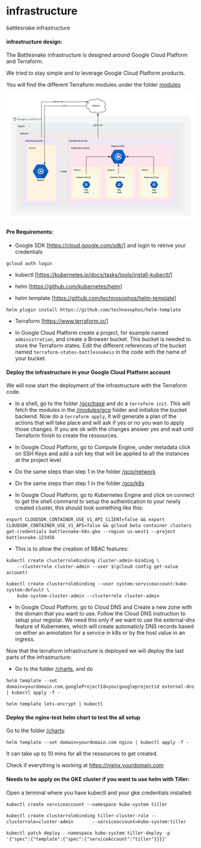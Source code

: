 # infrastructure
battlesnake infrastructure

#### infrastructure design:

The Battlesnake infrastructure is designed around Google Cloud Platform and Terraform.

We tried to stay simple and to leverage Google Cloud Platform products.

You will find the different Terraform modules under the folder [modules](/modules)


![infra design](/img/infra_diagram.png)

#### Pre Requirements:
- Google SDK [https://cloud.google.com/sdk/] and login to retrive your credentials
```
gcloud auth login
```

- kubectl [https://kubernetes.io/docs/tasks/tools/install-kubectl/]

- helm [https://github.com/kubernetes/helm]
- helm template [https://github.com/technosophos/helm-template]
```
helm plugin install https://github.com/technosophos/helm-template
```
- Terraform [https://www.terraform.io/]


- In Google Cloud Platform create a project, for example named `administration`, and create a Browser bucket. This bucket is needed to store the Terraform states. Edit the different references of the bucket named `terraform-states-battlesnakeio` in the code with the name of your bucket.

#### Deploy the infrastructure in your Google Cloud Platform account
We will now start the deployment of the infrastructure with the Terraform code.

- In a shell, go to the folder [/gcp/base](/gcp/base) and do a `terraform init`. This will fetch the modules in the [/modules/gcp](/modules/gcp) folder and initialize the bucket backend. Now do a `terraform apply`, it will generate a plan of the actions that will take place and will ask if yes or no you wan to apply those changes. If you are ok with the changes answer yes and wait until Terraform finish to create the ressources.

- In Google Cloud Platform, go to Compute Engine, under metadata click on SSH Keys and add a ssh key that will be applied to all the instances at the project level

- Do the same steps than step 1 in the folder [/gcp/network](/gcp/network)


- Do the same steps than step 1 in the folder [/gcp/k8s](/gcp/k8s)

- In Google Cloud Platform, go to Kubernetes Engine and click on connect to get the shell command to setup the authentication to your newly created cluster, this should look something like this:

```
export CLOUDSDK_CONTAINER_USE_V1_API_CLIENT=false && export CLOUDSDK_CONTAINER_USE_V1_API=false && gcloud beta container clusters get-credentials battlesnake-k8s-gke --region us-west1 --project battlesnake-123456
```

- This is to allow the creation of RBAC features:

```
kubectl create clusterrolebinding cluster-admin-binding \
    --clusterrole cluster-admin --user $(gcloud config get-value account)
```
```
kubectl create clusterrolebinding --user system:serviceaccount:kube-system:default \
    kube-system-cluster-admin --clusterrole cluster-admin
```

- In Google Cloud Platform, go to Cloud DNS and Create a new zone with the domain that you want to use. Follow the Cloud DNS instruction to setup your registar. We need this only if we want to use the external-dns feature of Kubernetes, which will create automaticly DNS records based on either an annotation for a service in k8s or by the host value in an ingress.

Now that the terraform infrastructure is deployed we will deploy the last parts of the infrastructure:

- Go to the folder [/charts](/charts), and do
```
helm template --set domain=yourdomain.com,googleProjectId=yourgoogleprojectid external-dns | kubectl apply -f -
```

```
helm template lets-encrypt | kubectl
```

#### Deploy the nginx-test helm chart to test the all setup

Go to the folder [/charts](/charts):
```
helm template --set domain=yourdomain.com nginx | kubectl apply -f -
```
It can take up to 10 mins for all the ressources to get created.

Check if everything is working at https://nginx.yourdomain.com

#### Needs to be apply on the GKE cluster if you want to use helm with Tiller:

Open a terminal where you have kubectl and your gke credentials installed:

```
kubectl create serviceaccount --namespace kube-system tiller
```

```
kubectl create clusterrolebinding tiller-cluster-rule --clusterrole=cluster-admin       --serviceaccount=kube-system:tiller
```

```
kubectl patch deploy --namespace kube-system tiller-deploy -p '{"spec":{"template":{"spec":{"serviceAccount":"tiller"}}}}'
```
